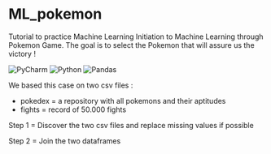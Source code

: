 # ML_pokemon
Tutorial to practice Machine Learning
Initiation to Machine Learning through Pokemon Game. 
The goal is to select the Pokemon that will assure us the victory !

![PyCharm](https://img.shields.io/badge/Made%20with-PyCharm-000000?style=for-the-badge&logo=PyCharm)
![Python](https://img.shields.io/badge/Python-14354C?style=for-the-badge&logo=python&logoColor=white)
![Pandas](https://img.shields.io/badge/Pandas-150458?style=for-the-badge&logo=Pandas)


We based this case on two csv files :
- pokedex = a repository with all pokemons and their aptitudes
- fights = record of 50.000 fights

Step 1 = Discover the two csv files and replace missing values if possible

Step 2 = Join the two dataframes
